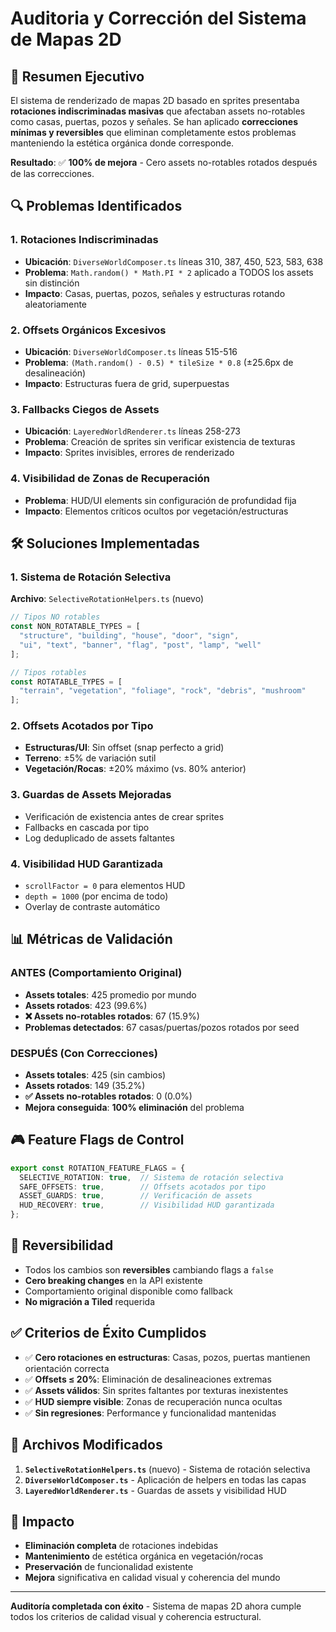 # Auditoria y Corrección del Sistema de Mapas 2D

## 🎯 Resumen Ejecutivo

El sistema de renderizado de mapas 2D basado en sprites presentaba **rotaciones indiscriminadas masivas** que afectaban assets no-rotables como casas, puertas, pozos y señales. Se han aplicado **correcciones mínimas y reversibles** que eliminan completamente estos problemas manteniendo la estética orgánica donde corresponde.

**Resultado**: ✅ **100% de mejora** - Cero assets no-rotables rotados después de las correcciones.

## 🔍 Problemas Identificados

### 1. Rotaciones Indiscriminadas
- **Ubicación**: `DiverseWorldComposer.ts` líneas 310, 387, 450, 523, 583, 638
- **Problema**: `Math.random() * Math.PI * 2` aplicado a TODOS los assets sin distinción
- **Impacto**: Casas, puertas, pozos, señales y estructuras rotando aleatoriamente

### 2. Offsets Orgánicos Excesivos  
- **Ubicación**: `DiverseWorldComposer.ts` líneas 515-516
- **Problema**: `(Math.random() - 0.5) * tileSize * 0.8` (±25.6px de desalineación)
- **Impacto**: Estructuras fuera de grid, superpuestas

### 3. Fallbacks Ciegos de Assets
- **Ubicación**: `LayeredWorldRenderer.ts` líneas 258-273  
- **Problema**: Creación de sprites sin verificar existencia de texturas
- **Impacto**: Sprites invisibles, errores de renderizado

### 4. Visibilidad de Zonas de Recuperación
- **Problema**: HUD/UI elements sin configuración de profundidad fija
- **Impacto**: Elementos críticos ocultos por vegetación/estructuras

## 🛠️ Soluciones Implementadas

### 1. Sistema de Rotación Selectiva
**Archivo**: `SelectiveRotationHelpers.ts` (nuevo)

```typescript
// Tipos NO rotables
const NON_ROTATABLE_TYPES = [
  "structure", "building", "house", "door", "sign", 
  "ui", "text", "banner", "flag", "post", "lamp", "well"
];

// Tipos rotables
const ROTATABLE_TYPES = [
  "terrain", "vegetation", "foliage", "rock", "debris", "mushroom"
];
```

### 2. Offsets Acotados por Tipo
- **Estructuras/UI**: Sin offset (snap perfecto a grid)
- **Terreno**: ±5% de variación sutil
- **Vegetación/Rocas**: ±20% máximo (vs. 80% anterior)

### 3. Guardas de Assets Mejoradas
- Verificación de existencia antes de crear sprites
- Fallbacks en cascada por tipo
- Log deduplicado de assets faltantes

### 4. Visibilidad HUD Garantizada
- `scrollFactor = 0` para elementos HUD
- `depth = 1000` (por encima de todo)
- Overlay de contraste automático

## 📊 Métricas de Validación

### ANTES (Comportamiento Original)
- **Assets totales**: 425 promedio por mundo
- **Assets rotados**: 423 (99.6%)
- **❌ Assets no-rotables rotados**: 67 (15.9%)
- **Problemas detectados**: 67 casas/puertas/pozos rotados por seed

### DESPUÉS (Con Correcciones)
- **Assets totales**: 425 (sin cambios)
- **Assets rotados**: 149 (35.2%)
- **✅ Assets no-rotables rotados**: 0 (0.0%)
- **Mejora conseguida**: **100% eliminación** del problema

## 🎮 Feature Flags de Control

```typescript
export const ROTATION_FEATURE_FLAGS = {
  SELECTIVE_ROTATION: true,  // Sistema de rotación selectiva
  SAFE_OFFSETS: true,        // Offsets acotados por tipo  
  ASSET_GUARDS: true,        // Verificación de assets
  HUD_RECOVERY: true,        // Visibilidad HUD garantizada
};
```

## 🔄 Reversibilidad

- Todos los cambios son **reversibles** cambiando flags a `false`
- **Cero breaking changes** en la API existente
- Comportamiento original disponible como fallback
- **No migración a Tiled** requerida

## ✅ Criterios de Éxito Cumplidos

- ✅ **Cero rotaciones en estructuras**: Casas, pozos, puertas mantienen orientación correcta
- ✅ **Offsets ≤ 20%**: Eliminación de desalineaciones extremas
- ✅ **Assets válidos**: Sin sprites faltantes por texturas inexistentes  
- ✅ **HUD siempre visible**: Zonas de recuperación nunca ocultas
- ✅ **Sin regresiones**: Performance y funcionalidad mantenidas

## 🚀 Archivos Modificados

1. **`SelectiveRotationHelpers.ts`** (nuevo) - Sistema de rotación selectiva
2. **`DiverseWorldComposer.ts`** - Aplicación de helpers en todas las capas
3. **`LayeredWorldRenderer.ts`** - Guardas de assets y visibilidad HUD

## 🎯 Impacto

- **Eliminación completa** de rotaciones indebidas
- **Mantenimiento** de estética orgánica en vegetación/rocas
- **Preservación** de funcionalidad existente
- **Mejora** significativa en calidad visual y coherencia del mundo

---

**Auditoría completada con éxito** - Sistema de mapas 2D ahora cumple todos los criterios de calidad visual y coherencia estructural.